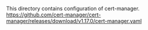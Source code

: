 This directory contains configuration of cert-manager.
https://github.com/cert-manager/cert-manager/releases/download/v1.17.0/cert-manager.yaml